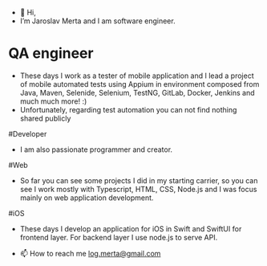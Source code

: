 - 👋 Hi,
- I’m Jaroslav Merta and I am software engineer.

# QA engineer

- These days I work as a tester of mobile application and I lead a project of mobile automated tests using Appium in environment composed from Java, Maven, Selenide, Selenium, TestNG, GitLab, Docker, Jenkins and much much more! :)
- Unfortunately, regarding test automation you can not find nothing shared publicly

#Developer

- I am also passionate programmer and creator.
  
#Web

- So far you can see some projects I did in my starting carrier, so you can see I work mostly with Typescript, HTML, CSS, Node.js and I was focus mainly on web application development.

#iOS

- These days I develop an application for iOS in Swift and SwiftUI for frontend layer. For backend layer I use node.js to serve API.



- 📫 How to reach me log.merta@gmail.com

<!---
jaroslavmerta/jaroslavmerta is a ✨ special ✨ repository because its `README.md` (this file) appears on your GitHub profile.
You can click the Preview link to take a look at your changes.

what still can be useful
- 💞️ I’m looking to collaborate on digital comics
--->
